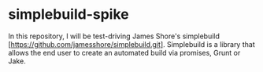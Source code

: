 # simplebuild-spike

In this repository, I will be test-driving James Shore's simplebuild [https://github.com/jamesshore/simplebuild.git]. Simplebuild is a library that allows the end user to create an automated build via promises, Grunt or Jake.
